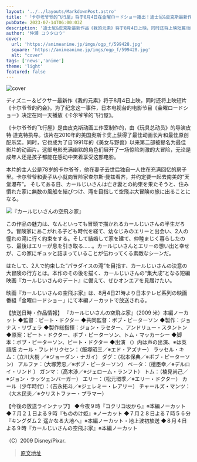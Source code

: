 ```yaml
---
layout: '../../layouts/MarkdownPost.astro'
title: '「卡尔老爷爷的飞行屋」将于8月4日在金曜ロードショー播出！迪士尼&皮克斯最新作品上映纪念'
pubDate: 2023-07-14T06:00:03Z
description: '迪士尼&皮克斯最新作品《我的元素》将于8月4日上映，同时还将上映短篇动画《卡尔老爷爷的约会》。为了纪念这一活动，同日将在日本电视台系列电影节目「金曜ロードショー」上播出《卡尔老爷爷的飞行屋》。'
author: '仲瀬 コウタロウ'
cover:
  url: 'https://animeanime.jp/imgs/ogp_f/599428.jpg'
  square: 'https://animeanime.jp/imgs/ogp_f/599428.jpg'
  alt: "cover"
tags: ['news','anime']
theme: 'light'
featured: false
---
```


![cover](https://animeanime.jp/imgs/ogp_f/599428.jpg)

ディズニー＆ピクサー最新作《我的元素》将于8月4日上映，同时还将上映短片《卡尔爷爷的约会》。为了纪念这一事件，日本电视台的电影节目《金曜ロードショー》决定在同一天播放《卡尔爷爷的飞行屋》。

《卡尔爷爷的飞行屋》是由皮克斯动画工作室制作的，由《玩具总动员》的导演皮特·道克特执导。该片在2010年的美国奥斯卡奖上获得了最佳动画长片和最佳原创配乐奖。同时，它也成为了自1991年的《美女与野兽》以来第二部被提名为最佳影片的动画片。这部电影充满幽默的角色们展开了一场惊险刺激的大冒险，无论是成年人还是孩子都能在感动中笑着享受这部电影。

本片的主人公是78岁的卡尔爷爷，他在妻子去世后独自一人住在充满回忆的房子里。卡尔爷爷和妻子从小就向冒险家查尔斯·曼兹看齐，并约定要一起去南美的“天堂瀑布”。
そしてある日、カールじいさんは亡き妻との約束を果たそうと、住み慣れた家に無数の風船を結びつけ、滝を目指して空飛ぶ大冒険の旅に出ることになる。

![『カールじいさんの空飛ぶ家』](https://animeanime.jp/imgs/zoom/599421.jpg)

この作品の魅力は、なんといっても冒頭で描かれるカールじいさんの半生だろう。冒険家にあこがれる子ども時代を経て、幼なじみのエリーと出会い、2人の憧れの滝に行く約束をする。そして結婚して家を建て、仲睦まじく暮らしたのち、最後はエリーが息を引き取る……。カールじいさんとエリーの想い出と幸せが、この家にギュッと詰まっていることが伝わってくる素敵なシーンだ。

はたして、2人で約束した“パラダイスの滝”を目指す、カールじいさんの決意の大冒険の行方とは。本作のその後を描く、カールじいさんの“集大成”となる短編映画『カールじいさんのデート』に備えて、ぜひオンエアを見届けたい。

映画『カールじいさんの空飛ぶ家』は、8月4日21時より日本テレビ系列の映画番組「金曜ロードショー」にて本編ノーカットで放送される。

【放送日時・作品情報】
『カールじいさんの空飛ぶ家』（2009 米）本編ノーカット
◆監督：ピート・ドクター ◆共同監督：ボブ・ピーターソン
◆製作：ジョナス・リヴェラ
◆製作総指揮：ジョン・ラセター、アンドリュー・スタントン
◆原案：ピート・ドクター、ボブ・ピーターソン、トム・マッカーシー
◆脚本：ボブ・ピーターソン、ピート・ドクター
◆出演 （）内は声の出演、※は英語版
カール・フレドリクセン：（飯塚昭三／※エド・アズナー）
ラッセル・キム：（立川大樹 ／※ジョーダン・ナガイ）
ダグ：（松本保典／※ボブ・ピーターソン）
アルファ：（大塚芳忠／※ボブ・ピーターソン）
ベータ：（檀臣幸／※デルロイ・リンド ）
ガンマ：（高木渉／※ジェローム・ランフト）
トム：（楠見尚己／※ジョン・ラッツェンバーガー）
エリー：（松元環季／※エリー・ドクター）
カール（少年時代）：（吉永拓斗／※ジェレミー・レアリー）
チャールズ・マンツ：（大木民夫／※クリストファー・プラマー）

【今後の放送ラインナップ】
◆今夜９時『コクリコ坂から』※本編ノーカット
◆７月２１日よる９時『もののけ姫』※ノーカット
◆７月２８日よる７時５６分『キングダム２ 遥かなる大地へ』※本編ノーカット・地上波初放送
◆８月４日よる９時『カールじいさんの空飛ぶ家』※本編ノーカット

（C）2009 Disney/Pixar.

>[原文地址](https://animeanime.jp/article/2023/07/14/78594.html)  
